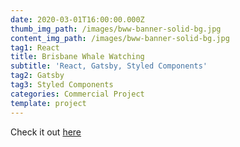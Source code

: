 ```yaml
---
date: 2020-03-01T16:00:00.000Z
thumb_img_path: /images/bww-banner-solid-bg.jpg
content_img_path: /images/bww-banner-solid-bg.jpg
tag1: React
title: Brisbane Whale Watching
subtitle: 'React, Gatsby, Styled Components'
tag2: Gatsby
tag3: Styled Components
categories: Commercial Project
template: project
---
```


Check it out <a href="https://www.brisbanewhalewatching.com.au" target="_blank">here</a>
